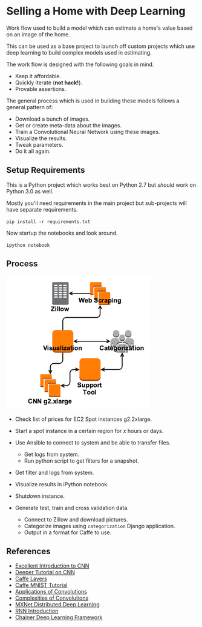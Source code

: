 # Selling a Home with Deep Learning

Work flow used to build a model which can estimate a home's value based on an image of the home.

This can be used as a base project to launch off custom projects which use deep learning to build complex models used in estimating.

The work flow is designed with the following goals in mind.

* Keep it affordable.
* Quickly iterate (__not hack!__).
* Provable assertions.

The general process which is used in building these models follows a general pattern of:

* Download a bunch of images.
* Get or create meta-data about the images.
* Train a Convolutional Neural Network using these images.
* Visualize the results.
* Tweak parameters.
* Do it all again.

## Setup Requirements

This is a Python project which works best on Python 2.7 but *should* work on Python 3.0 as well.

Mostly you'll need requirements in the main project but sub-projects will have separate requirements.

`pip install -r requirements.txt`

Now startup the notebooks and look around.

`ipython notebook`

## Process

![General Architecture](./docs/images/general-layout.png?raw=true "General Architecture")

* Check list of prices for EC2 Spot instances g2.2xlarge.
* Start a spot instance in a certain region for _x_ hours or days.
* Use Ansible to connect to system and be able to transfer files.
  * Get logs from system.
  * Run python script to get filters for a snapshot.
* Get filter and logs from system.
* Visualize results in iPython notebook.
* Shutdown instance.

* Generate test, train and cross validation data.
  * Connect to Zillow and download pictures.
  * Categorize images using `categorization` Django application.
  * Output in a format for Caffe to use.

## References

* [Excellent Introduction to CNN](https://www.youtube.com/watch?v=bEUX_56Lojc)
* [Deeper Tutorial on CNN](http://cs231n.github.io/convolutional-networks/)
* [Caffe Layers](http://caffe.berkeleyvision.org/tutorial/layers.html)
* [Caffe MNIST Tutorial](http://caffe.berkeleyvision.org/gathered/examples/mnist.html)
* [Applications of Convolutions](https://en.wikipedia.org/wiki/Convolution#Applications)
* [Complexities of Convolutions](https://github.com/Yangqing/caffe/wiki/Convolution-in-Caffe:-a-memo)
* [MXNet Distributed Deep Learning](https://github.com/dmlc/mxnet)
* [RNN Introduction](http://www.wildml.com/2015/09/recurrent-neural-networks-tutorial-part-1-introduction-to-rnns/)
* [Chainer Deep Learning Framework](http://chainer.org/)
